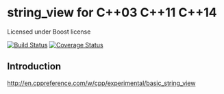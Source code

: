 # string_view for C++03 C++11 C++14

Licensed under Boost license

[![Build Status](https://travis-ci.org/satoren/string_view.svg?branch=master)](https://travis-ci.org/satoren/string_view.svg)
[![Coverage Status](https://coveralls.io/repos/github/satoren/string_view/badge.svg?branch=master)](https://coveralls.io/github/satoren/string_view?branch=master)

## Introduction
http://en.cppreference.com/w/cpp/experimental/basic_string_view



